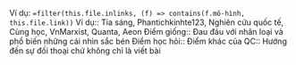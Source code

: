 Ví dụ: `=filter(this.file.inlinks, (f) => contains(f.mô-hình, this.file.link))`
Ví dụ:: Tia sáng, Phantichkinhte123, Nghiên cứu quốc tế, Cùng học, VnMarxist, Quanta, Aeon
Điểm giống:: Đau đáu với nhân loại và phổ biến những cái nhìn sắc bén
Điểm học hỏi:: 
Điểm khác của QC:: Hướng đến sự đối thoại chứ không chỉ là viết bài
